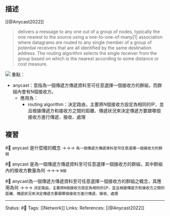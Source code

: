 ## 描述

[[@Anycast2022]]
> delivers a message to any one out of a group of nodes, typically the one nearest to the source using a one-to-one-of-many[1] association where datagrams are routed to any single member of a group of potential receivers that are all identified by the same destination address. The routing algorithm selects the single receiver from the group based on which is the nearest according to some distance or cost measure.

![](https://upload.wikimedia.org/wikipedia/commons/thumb/4/43/Anycast.svg/1024px-Anycast.svg.png)
重點：
- anycast：意指為一個傳遞方傳遞資料至可任意選擇一個接收方的群組，而群組內會有N個接收方。
	- 應用為：
		- routing algorithm：決定路由，主要將N個接收方設定為相同的IP，並且根據傳遞方和接收方之間的距離、傳遞狀況來決定傳遞方要跟哪個接收方進行傳遞、接收、處理



## 複習
#🧠 anycast 是什麼樣的概念 ->->-> `為一個傳遞方傳遞資料至可任意選擇一個接收方的群組`
<!--SR:!2023-01-25,26,250-->

#🧠 anycast 是為一個傳遞方傳遞資料至可任意選擇一個接收方的群組，其中群組內的接收方數量為何 ->->-> `N個`
<!--SR:!2023-03-07,51,250-->


#🧠 anycast為一個傳遞方傳遞資料至可任意選擇一個接收方的群組之概念，其應用為何 ->->-> `決定路由，主要將N個接收方設定為相同的IP，並且根據傳遞方和接收方之間的距離、傳遞狀況來決定傳遞方要跟哪個接收方進行傳遞、接收、處理`
<!--SR:!2023-01-23,25,250-->




---
Status: #🌱 
Tags:
[[Network]]
Links:
References:
[[@Anycast2022]]
